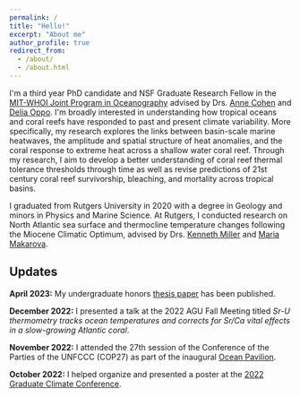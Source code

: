 ```yaml
---
permalink: /
title: "Hello!"
excerpt: "About me"
author_profile: true
redirect_from: 
  - /about/
  - /about.html
---
```


I'm a third year PhD candidate and NSF Graduate Research Fellow in the [MIT-WHOI Joint Program in Oceanography](https://mit.whoi.edu/) advised by Drs. [Anne Cohen](https://www2.whoi.edu/site/cohenlab/) and [Delia Oppo](https://www2.whoi.edu/staff/doppo/). I'm broadly interested in understanding how tropical oceans and coral reefs have responded to past and present climate variability. More specifically, my research explores the links between basin-scale marine heatwaves, the amplitude and spatial structure of heat anomalies, and the coral response to extreme heat across a shallow water coral reef. Through my research, I aim to develop a better understanding of coral reef thermal tolerance thresholds through time as well as revise predictions of 21st century coral reef survivorship, bleaching, and mortality across tropical basins. 

I graduated from Rutgers University in 2020 with a degree in Geology and minors in Physics and Marine Science. At Rutgers, I conducted research on North Atlantic sea surface and thermocline temperature changes following the Miocene Climatic Optimum, advised by Drs. [Kenneth Miller](https://geology.rutgers.edu/people-directory/19-faculty/242-kenneth-g-miller) and [Maria Makarova](https://www.linkedin.com/in/maria-makarova-16741360).

## Updates
**April 2023:** My undergraduate honors [thesis paper](https://doi.org/10.2113/gsjfr.53.2.143) has been published.

**December 2022:** I presented a talk at the 2022 AGU Fall Meeting titled _Sr-U thermometry tracks ocean temperatures and corrects for Sr/Ca vital effects in a slow-growing Atlantic coral_.

**November 2022:** I attended the 27th session of the Conference of the Parties of the UNFCCC (COP27) as part of the inaugural [Ocean Pavilion](https://oceanpavilion-cop.org/).

**October 2022:** I helped organize and presented a poster at the [2022 Graduate Climate Conference](https://graduateclimateconference.github.io/).


